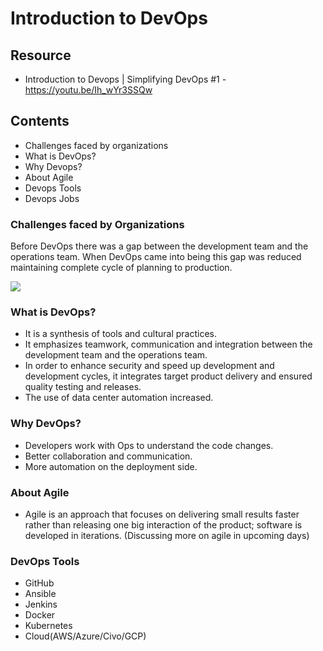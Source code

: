# Introduction to DevOps

## Resource

- Introduction to Devops | Simplifying DevOps #1 - https://youtu.be/Ih_wYr3SSQw

## Contents

- Challenges faced by organizations
- What is DevOps?
- Why Devops?
- About Agile
- Devops Tools
- Devops Jobs

### Challenges faced by Organizations

Before DevOps there was a gap between the development team and the operations team. When DevOps came into being this gap was reduced maintaining complete cycle of planning to production.

![](https://technology.pl-inetum.group/wp-content/uploads/2020/11/cykl-devops-cycle-1024x525.png)

### What is DevOps?

- It is a synthesis of tools and cultural practices.
- It emphasizes teamwork, communication and integration between the development team and the operations team.
- In order to enhance security and speed up development and development cycles, it integrates target product delivery and ensured quality testing and releases.
- The use of data center automation increased.

### Why DevOps?

- Developers work with Ops to understand the code changes.
- Better collaboration and communication.
- More automation on the deployment side.

### About Agile

- Agile is an approach that focuses on delivering small results faster rather than releasing one big interaction of the product; software is developed in iterations.
  (Discussing more on agile in upcoming days)

### DevOps Tools

- GitHub
- Ansible
- Jenkins
- Docker
- Kubernetes
- Cloud(AWS/Azure/Civo/GCP)
